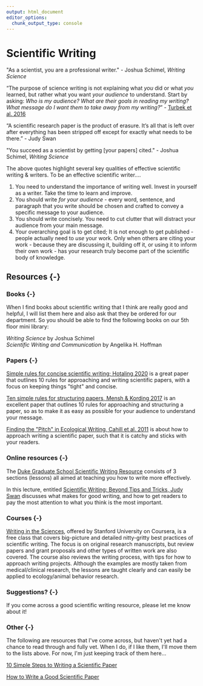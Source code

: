 ```yaml
---
output: html_document
editor_options:
  chunk_output_type: console
---
```




# Scientific Writing

"As a scientist, you are a professional writer." - Joshua Schimel, *Writing Science*

“The purpose of science writing is not explaining what *you* did or what *you* learned, but rather what you want *your audience* to understand. Start by asking: *Who is my audience? What are their goals in reading my writing? What message do I want them to take away from my writing?*” - [Turbek et al. 2016](https://doi.org/10.1002/bes2.1258)

“A scientific research paper is the product of erasure. It’s all that is left over after everything has been stripped off except for exactly what needs to be there.” - Judy Swan

"You succeed as a scientist by getting [your papers] cited." - Joshua Schimel, *Writing Science*

The above quotes highlight several key qualities of effective scientific writing & writers. To be an effective scientific writer....

1. You need to understand the importance of writing well. Invest in yourself as a writer. Take the time to learn and improve.
2. You should write *for your audience* - every word, sentence, and paragraph that you write should be chosen and crafted to convey a specific message to your audience.
3. You should write concisely. You need to cut clutter that will distract your audience from your main message.
4. Your overarching goal is to get cited; It is not enough to get published - people actually need to *use* your work. Only when others are citing your work - because they are discussing it, building off it, or using it to inform their own work - has your research truly become part of the scientific body of knowledge.

## Resources {-}

### Books {-}

When I find books about scientific writing that I think are really good and helpful, I will list them here and also ask that they be ordered for our department. So you should be able to find the following books on our 5th floor mini library:

*Writing Science* by Joshua Schimel  
*Scientific Writing and Communication* by Angelika H. Hoffman

### Papers {-}

[Simple rules for concise scientific writing; Hotaling 2020](https://aslopubs.onlinelibrary.wiley.com/doi/10.1002/lol2.10165) is a great paper that outlines 10 rules for approaching and writing scientific papers, with a focus on keeping things "tight" and concise.

[Ten simple rules for structuring papers, Mensh & Kording 2017](https://journals.plos.org/ploscompbiol/article?id=10.1371/journal.pcbi.1005619#sec003) is an excellent paper that outlines 10 rules for approaching and structuring a paper, so as to make it as easy as possible for your audience to understand your message.

[Finding the "Pitch" in Ecological Writing, Cahill et al. 2011](https://esajournals.onlinelibrary.wiley.com/doi/full/10.1890/0012-9623-92.2.196) is about how to approach writing a scientific paper, such that it is catchy and sticks with your readers.


### Online resources {-}

The [Duke Graduate School Scientific Writing Resource](https://sites.duke.edu/scientificwriting/) consists of 3 sections (lessons) all aimed at teaching you how to write more effectively.

In this lecture, entitled [Scientific Writing: Beyond Tips and Tricks, Judy Swan](https://www.youtube.com/watch?v=jLPCdDp_LE0&ab_channel=PublicCommunicationforResearchers) discusses what makes for good writing, and how to get readers to pay the most attention to what you think is the most important.


### Courses {-}

[Writing in the Sciences](https://www.coursera.org/learn/sciwrite), offered by Stanford University on Coursera, is a free class that covers big-picture and detailed nitty-gritty best practices of scientific writing. The focus is on original research manuscripts, but review papers and grant proposals and other types of written work are also covered. The course also reviews the writing process, with tips for how to approach writing projects. Although the examples are mostly taken from medical/clinical research, the lessons are taught clearly and can easily be applied to ecology/animal behavior research.


### Suggestions? {-}

If you come across a good scientific writing resource, please let me know about it!

### Other {-}

The following are resources that I've come across, but haven't yet had a chance to read through and fully vet. When I do, if I like them, I'll move them to the lists above. For now, I'm just keeping track of them here...

[10 Simple Steps to Writing a Scientific Paper](https://spie.org/news/photonics-focus/janfeb-2020/how-to-write-a-scientific-paper?SSO=1)

[How to Write a Good Scientific Paper](https://spie.org/samples/9781510619142.pdf)
